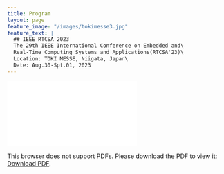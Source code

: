 ```yaml
---
title: Program
layout: page
feature_image: "/images/tokimesse3.jpg"
feature_text: |
  ## IEEE RTCSA 2023
  The 29th IEEE International Conference on Embedded and\
  Real-Time Computing Systems and Applications(RTCSA'23)\
  Location: TOKI MESSE, Niigata, Japan\
  Date: Aug.30-Spt.01, 2023
---
```


<object data="/files/RTCSA2023-advance-program-v5.pdf" type="application/pdf" width="700px"  height="700px">
    <embed src="/files/RTCSA2023-advance-program-v5.pdf">
        <p>This browser does not support PDFs. Please download the PDF to view it: <a href="/files/RTCSA2023-advance-program-v5.pdf">Download PDF</a>.</p>
    </embed>
</object>
